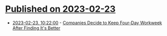 # [Published on 2023-02-23](index.md)

* [2023-02-23, 10:22:00](https://soylentnews.org/article.pl?sid=23/02/22/1853208&from=rss) - [Companies Decide to Keep Four-Day Workweek After Finding It's Better](https://soylentnews.org/article.pl?sid=23/02/22/1853208&from=rss)
